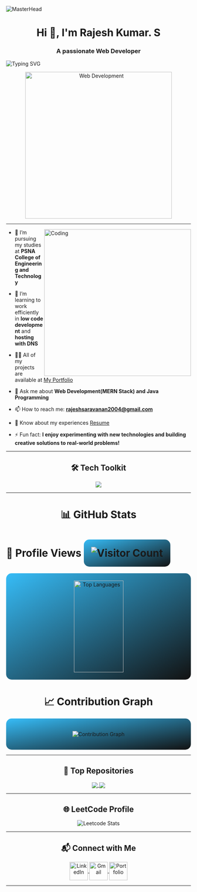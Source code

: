 ![MasterHead](https://res.cloudinary.com/dyox9vtgi/image/upload/v1731153235/Bannergif-ezgif.com-crop_3_fhswl6.gif)
<h1 align="center">Hi 👋, I'm Rajesh Kumar. S</h1>
<h3 align="center">A passionate Web Developer</h3>

<p>
  <img src="https://readme-typing-svg.demolab.com?font=Fira+Code&weight=500&size=25&pause=1000&color=36BCF7&width=435&lines=Welcome+to+my+GitHub!;MERN+Stack+Developer;Java+Programmer" alt="Typing SVG" />
</p>

<p align="center">
  <img src="https://images.unsplash.com/photo-1506081679274-825700d4c318" alt="Web Development" width="400"/>
</p>

---

<img align="right" alt="Coding" width="400" src="https://user-images.githubusercontent.com/59393128/190857483-2cf6fb71-70b5-4886-9155-28979d6b9c99.gif">

- 🔭 I’m pursuing my studies at **PSNA College of Engineering and Technology**  

- 🌱 I’m learning to work efficiently in **low code development** and **hosting with DNS**  

- 👨‍💻 All of my projects are available at [My Portfolio]([https://your-portfolio-link.com](https://rajeshkumar-0308.github.io/Personal_Portfolio/))  

- 💬 Ask me about **Web Development(MERN Stack) and Java Programming**  

- 📫 How to reach me: **rajeshsaravanan2004@gmail.com**

- 📄 Know about my experiences [Resume]([https://drive.google.com/file/d/182qkpPZGPY2pxnVa6SkKdwcs8aMGucXH/view?usp=sharing](https://drive.google.com/file/d/1qTgR-n1g6iW8qowsx_gYmyBSekGaPi_-/view?usp=drive_link))  

- ⚡ Fun fact: **I enjoy experimenting with new technologies and building creative solutions to real-world problems!**
  

---


<h2 align="center">🛠️ Tech Toolkit</h2>

<p align="center">
  <img src="https://skillicons.dev/icons?i=html,css,js,react,nodejs,express,mongodb,bootstrap,figma,wordpress,git,github,arduino," />
</p>

---
<h1 align="center">📊 GitHub Stats</h1>

<h1>👀 Profile Views <img src="https://komarev.com/ghpvc/?username=rajeshkumar-0308&color=blue" alt="Visitor Count" style="background: linear-gradient(to bottom right, #36BCF7, #121212); padding: 20px; border-radius: 15px;" /></h1>
<div align="center" >

</div>


<div align="center" style="display: flex; flex-wrap: wrap; justify-content: center; gap: 20px; padding: 20px; background: linear-gradient(to bottom right, #36BCF7, #121212); border-radius: 15px;">
  <img src="https://github-readme-stats.vercel.app/api/top-langs/?username=rajeshkumar-0308&layout=compact&theme=radical" alt="Top Languages" style="max-width: 100%; width: 45%; min-width: 300px; height: 250px" />
</div>


<h1 align="center">📈 Contribution Graph</h1>
<div align="center" style="background: linear-gradient(to bottom right, #36BCF7, #121212); padding: 20px; border-radius: 15px;">
  <p>
    <img src="https://github-readme-activity-graph.vercel.app/graph?username=rajeshkumar-0308&theme=react-dark&area=true" alt="Contribution Graph" />
  </p>
</div>




---

<h2 align="center">🌟 Top Repositories</h2>
<p align="center">
  <a href="https://github.com/yourusername/your-repo">
    <img align="center" src="https://github-readme-stats.vercel.app/api/pin/?username=rajeshkumar-0308&repo=Booking_System&theme=radical" />
  </a>
  <a href="https://github.com/yourusername/your-another-repo">
    <img align="center" src="https://github-readme-stats.vercel.app/api/pin/?username=rajeshkumar-0308&repo=dindigul_mogavari&theme=radical" />
  </a>
</p>

---



<h2 align="center">🌐 LeetCode Profile</h2>
<p align="center">
  <!-- LeetCode Stats Image -->
  <img src="https://leetcard.jacoblin.cool/RajeshKumarS_0308?font=segoe_ui&width=500&height=200&theme=dark" alt="Leetcode Stats" />
</p>

---

<h2 align="center">📬 Connect with Me</h2>
<p align="center">
  <!-- LinkedIn Logo -->
  <a href="https://www.linkedin.com/in/srajeshkumar03/" target="_blank">
    <img align="center" src="https://img.icons8.com/fluency/48/linkedin.png" alt="LinkedIn" height="50" width="50" />
  </a>

  <!-- Gmail Logo -->
  <a href="mailto:rajeshsaravanan2004@gmail.com" target="_blank">
    <img align="center" src="https://img.icons8.com/fluency/48/gmail.png" alt="Gmail" height="50" width="50" />
  </a>

  <!-- Personal Portfolio Logo -->
  <a href="https://rajeshkumar-0308.github.io/Personal_Portfolio/" target="_blank">
    <img align="center" src="https://img.icons8.com/fluency/48/domain.png" alt="Portfolio" height="50" width="50" />
  </a>
</p>

---



